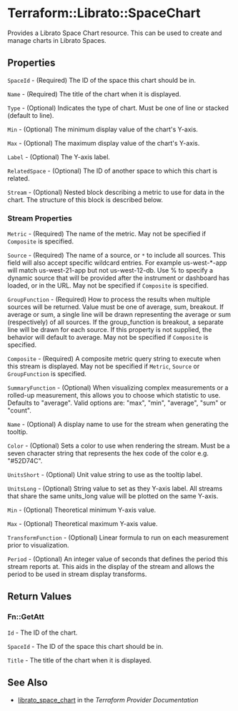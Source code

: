 # Terraform::Librato::SpaceChart

Provides a Librato Space Chart resource. This can be used to
create and manage charts in Librato Spaces.

## Properties

`SpaceId` - (Required) The ID of the space this chart should be in.

`Name` - (Required) The title of the chart when it is displayed.

`Type` - (Optional) Indicates the type of chart. Must be one of line or stacked (default to line).

`Min` - (Optional) The minimum display value of the chart's Y-axis.

`Max` - (Optional) The maximum display value of the chart's Y-axis.

`Label` - (Optional) The Y-axis label.

`RelatedSpace` - (Optional) The ID of another space to which this chart is related.

`Stream` - (Optional) Nested block describing a metric to use for data in the chart. The structure of this block is described below.

### Stream Properties

`Metric` - (Required) The name of the metric. May not be specified if `Composite` is specified.

`Source` - (Required) The name of a source, or `*` to include all sources. This field will also accept specific wildcard entries. For example us-west-\*-app will match us-west-21-app but not us-west-12-db. Use % to specify a dynamic source that will be provided after the instrument or dashboard has loaded, or in the URL. May not be specified if `Composite` is specified.

`GroupFunction` - (Required) How to process the results when multiple sources will be returned. Value must be one of average, sum, breakout. If average or sum, a single line will be drawn representing the average or sum (respectively) of all sources. If the group_function is breakout, a separate line will be drawn for each source. If this property is not supplied, the behavior will default to average. May not be specified if `Composite` is specified.

`Composite` - (Required) A composite metric query string to execute when this stream is displayed. May not be specified if `Metric`, `Source` or `GroupFunction` is specified.

`SummaryFunction` - (Optional) When visualizing complex measurements or a rolled-up measurement, this allows you to choose which statistic to use. Defaults to "average". Valid options are: "max", "min", "average", "sum" or "count".

`Name` - (Optional) A display name to use for the stream when generating the tooltip.

`Color` - (Optional) Sets a color to use when rendering the stream. Must be a seven character string that represents the hex code of the color e.g. "#52D74C".

`UnitsShort` - (Optional) Unit value string to use as the tooltip label.

`UnitsLong` - (Optional) String value to set as they Y-axis label. All streams that share the same units_long value will be plotted on the same Y-axis.

`Min` - (Optional) Theoretical minimum Y-axis value.

`Max` - (Optional) Theoretical maximum Y-axis value.

`TransformFunction` - (Optional) Linear formula to run on each measurement prior to visualization.

`Period` - (Optional) An integer value of seconds that defines the period this stream reports at. This aids in the display of the stream and allows the period to be used in stream display transforms.


## Return Values

### Fn::GetAtt

`Id` - The ID of the chart.

`SpaceId` - The ID of the space this chart should be in.

`Title` - The title of the chart when it is displayed.

## See Also

* [librato_space_chart](https://www.terraform.io/docs/providers/librato/r/space_chart.html) in the _Terraform Provider Documentation_